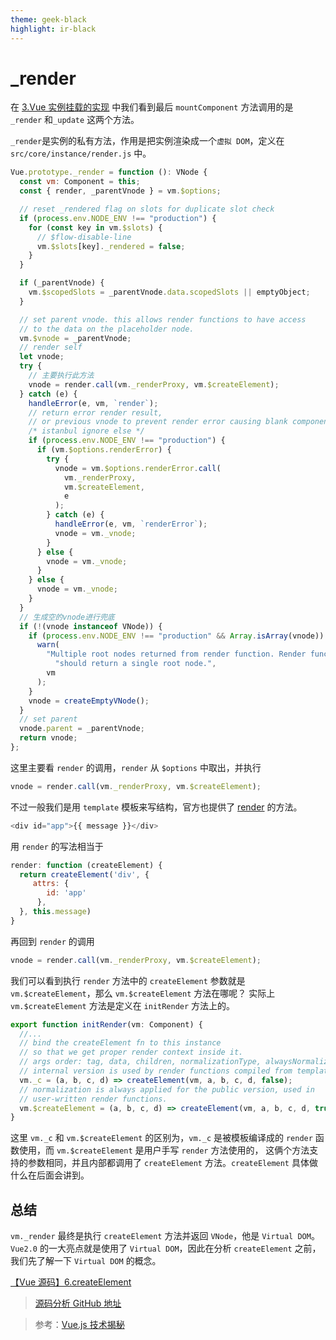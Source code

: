 ```yaml
---
theme: geek-black
highlight: ir-black
---
```


# \_render

在 [3.Vue 实例挂载的实现](https://juejin.cn/post/7064131441768005646) 中我们看到最后 `mountComponent` 方法调用的是 `_render` 和`_update` 这两个方法。

`_render`是实例的私有方法，作用是把实例渲染成一个`虚拟 DOM`，定义在 `src/core/instance/render.js` 中。

```js
Vue.prototype._render = function (): VNode {
  const vm: Component = this;
  const { render, _parentVnode } = vm.$options;

  // reset _rendered flag on slots for duplicate slot check
  if (process.env.NODE_ENV !== "production") {
    for (const key in vm.$slots) {
      // $flow-disable-line
      vm.$slots[key]._rendered = false;
    }
  }

  if (_parentVnode) {
    vm.$scopedSlots = _parentVnode.data.scopedSlots || emptyObject;
  }

  // set parent vnode. this allows render functions to have access
  // to the data on the placeholder node.
  vm.$vnode = _parentVnode;
  // render self
  let vnode;
  try {
    // 主要执行此方法
    vnode = render.call(vm._renderProxy, vm.$createElement);
  } catch (e) {
    handleError(e, vm, `render`);
    // return error render result,
    // or previous vnode to prevent render error causing blank component
    /* istanbul ignore else */
    if (process.env.NODE_ENV !== "production") {
      if (vm.$options.renderError) {
        try {
          vnode = vm.$options.renderError.call(
            vm._renderProxy,
            vm.$createElement,
            e
          );
        } catch (e) {
          handleError(e, vm, `renderError`);
          vnode = vm._vnode;
        }
      } else {
        vnode = vm._vnode;
      }
    } else {
      vnode = vm._vnode;
    }
  }
  // 生成空的vnode进行兜底
  if (!(vnode instanceof VNode)) {
    if (process.env.NODE_ENV !== "production" && Array.isArray(vnode)) {
      warn(
        "Multiple root nodes returned from render function. Render function " +
          "should return a single root node.",
        vm
      );
    }
    vnode = createEmptyVNode();
  }
  // set parent
  vnode.parent = _parentVnode;
  return vnode;
};
```

这里主要看 `render` 的调用，`render` 从 `$options` 中取出，并执行

```js
vnode = render.call(vm._renderProxy, vm.$createElement);
```

不过一般我们是用 `template` 模板来写结构，官方也提供了 [render](https://cn.vuejs.org/v2/api/#render) 的方法。

```js
<div id="app">{{ message }}</div>
```

用 `render` 的写法相当于

```js
render: function (createElement) {
  return createElement('div', {
     attrs: {
        id: 'app'
      },
  }, this.message)
}
```

再回到 `render` 的调用

```js
vnode = render.call(vm._renderProxy, vm.$createElement);
```

我们可以看到执行 `render` 方法中的 `createElement` 参数就是 `vm.$createElement`，那么 `vm.$createElement` 方法在哪呢？
实际上 `vm.$createElement` 方法是定义在 `initRender` 方法上的。

```js
export function initRender(vm: Component) {
  //...
  // bind the createElement fn to this instance
  // so that we get proper render context inside it.
  // args order: tag, data, children, normalizationType, alwaysNormalize
  // internal version is used by render functions compiled from templates
  vm._c = (a, b, c, d) => createElement(vm, a, b, c, d, false);
  // normalization is always applied for the public version, used in
  // user-written render functions.
  vm.$createElement = (a, b, c, d) => createElement(vm, a, b, c, d, true);
}
```

这里 `vm._c` 和 `vm.$createElement` 的区别为，`vm._c` 是被模板编译成的 `render` 函数使用，而 `vm.$createElement` 是用户手写 `render` 方法使用的， 这俩个方法支持的参数相同，并且内部都调用了 `createElement` 方法。`createElement` 具体做什么在后面会讲到。

## 总结

`vm._render` 最终是执行 `createElement` 方法并返回 `VNode`，他是 `Virtual DOM`。`Vue2.0` 的一大亮点就是使用了 `Virtual DOM`，因此在分析 `createElement` 之前，我们先了解一下 `Virtual DOM` 的概念。

[【Vue 源码】6.createElement](https://juejin.cn/post/7065210621716856863/)

> [源码分析 GitHub 地址](https://github.com/sqlnice/vue-resource)

> 参考：[Vue.js 技术揭秘](https://ustbhuangyi.github.io/vue-analysis/)
